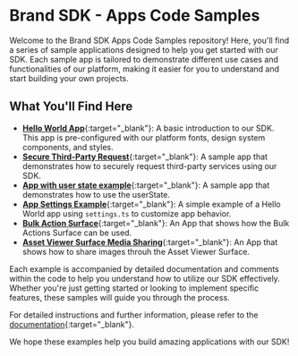 # Brand SDK - Apps Code Samples

Welcome to the Brand SDK Apps Code Samples repository! Here, you'll find a series of sample applications designed to help you get started with our SDK. Each sample app is tailored to demonstrate different use cases and functionalities of our platform, making it easier for you to understand and start building your own projects.

## What You'll Find Here

-   [**Hello World App**](https://github.com/Frontify/sdk-apps-code-examples/tree/main/examples/hello-world){:target="\_blank"}: A basic introduction to our SDK. This app is pre-configured with our platform fonts, design system components, and styles.
-   [**Secure Third-Party Request**](https://github.com/Frontify/sdk-apps-code-examples/tree/main/examples/secure-third-party-request){:target="\_blank"}: A sample app that demonstrates how to securely request third-party services using our SDK.
-   [**App with user state example**](https://github.com/Frontify/sdk-apps-code-examples/tree/main/examples/app-with-state){:target="\_blank"}: A sample app that demonstrates how to use the userState.
-   [**App Settings Example**](https://github.com/Frontify/sdk-apps-code-examples/tree/main/examples/app-settings){:target="\_blank"}: A simple example of a Hello World app using `settings.ts` to customize app behavior.
-   [**Bulk Action Surface**](https://github.com/Frontify/sdk-apps-code-examples/tree/main/examples/bulk-actions-app){:target="\_blank"}: An App that shows how the Bulk Actions Surface can be used.
-   [**Asset Viewer Surface Media Sharing**](https://github.com/Frontify/sdk-apps-code-examples/tree/main/examples/asset-viewer-social-media){:target="\_blank"}: An App that shows how to share images throuh the Asset Viewer Surface.

Each example is accompanied by detailed documentation and comments within the code to help you understand how to utilize our SDK effectively. Whether you're just getting started or looking to implement specific features, these samples will guide you through the process.

For detailed instructions and further information, please refer to the [documentation](https://developer.frontify.com/){:target="\_blank"}.

We hope these examples help you build amazing applications with our SDK!
